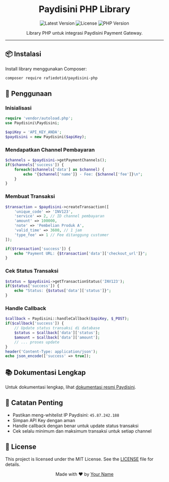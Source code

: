 <h1 align="center">Paydisini PHP Library</h1>

<p align="center">
  <img src="https://img.shields.io/packagist/v/username/paydisini-php?style=flat-square" alt="Latest Version">
  <img src="https://img.shields.io/packagist/l/username/paydisini-php?style=flat-square" alt="License">
  <img src="https://img.shields.io/packagist/php-v/username/paydisini-php?style=flat-square" alt="PHP Version">
</p>

<p align="center">
  Library PHP untuk integrasi Paydisini Payment Gateway.
</p>

---

<h2>📦 Instalasi</h2>

<p>Install library menggunakan Composer:</p>

```bash
composer require rafiedotid/paydisini-php
```
<h2>🚀 Penggunaan</h2><h3>Inisialisasi</h3>

```php
require 'vendor/autoload.php';
use Paydisini\Paydisini;

$apiKey = 'API_KEY_ANDA';
$paydisini = new Paydisini($apiKey);
```
<h3>Mendapatkan Channel Pembayaran</h3>

```php
$channels = $paydisini->getPaymentChannels();
if($channels['success']) {
    foreach($channels['data'] as $channel) {
        echo "{$channel['name']} - Fee: {$channel['fee']}\n";
    }
}
```
<h3>Membuat Transaksi</h3>

```php
$transaction = $paydisini->createTransaction([
    'unique_code' => 'INV123',
    'service' => 2, // ID channel pembayaran
    'amount' => 100000,
    'note' => 'Pembelian Produk A',
    'valid_time' => 3600, // 1 jam
    'type_fee' => 1 // Fee ditanggung customer
]);

if($transaction['success']) {
    echo "Payment URL: {$transaction['data']['checkout_url']}";
}
```
<h3>Cek Status Transaksi</h3>

```php
$status = $paydisini->getTransactionStatus('INV123');
if($status['success']) {
    echo "Status: {$status['data']['status']}";
}
```
<h3>Handle Callback</h3>

```php
$callback = Paydisini::handleCallback($apiKey, $_POST);
if($callback['success']) {
    // Update status transaksi di database
    $status = $callback['data']['status'];
    $amount = $callback['data']['amount'];
    // ... proses update
}
header('Content-Type: application/json');
echo json_encode(['success' => true]);
```

<h2>📚 Dokumentasi Lengkap</h2><p>Untuk dokumentasi lengkap, lihat <a href="https://paydisini.co.id">dokumentasi resmi Paydisini</a>.</p>
<h2>📝 Catatan Penting</h2><ul> <li>Pastikan meng-whitelist IP Paydisini: <code>45.87.242.188</code></li> <li>Simpan API Key dengan aman</li> <li>Handle callback dengan benar untuk update status transaksi</li> <li>Cek selalu minimum dan maksimum transaksi untuk setiap channel</li> </ul>
<h2>📜 License</h2><p>This project is licensed under the MIT License. See the <a href="LICENSE">LICENSE</a> file for details.</p><p align="center"> Made with ❤️ by <a href="https://github.com/username">Your Name</a> </p>
